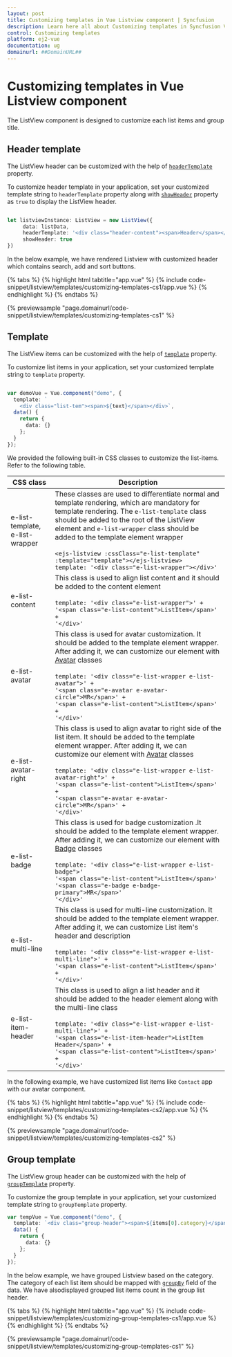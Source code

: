 ```yaml
---
layout: post
title: Customizing templates in Vue Listview component | Syncfusion
description: Learn here all about Customizing templates in Syncfusion Vue Listview component of Syncfusion Essential JS 2 and more.
control: Customizing templates 
platform: ej2-vue
documentation: ug
domainurl: ##DomainURL##
---
```


# Customizing templates in Vue Listview component

The ListView component is designed to customize each list items and group title.

## Header template

The ListView header can be customized with the help of [`headerTemplate`](https://ej2.syncfusion.com/vue/documentation/api/list-view/#headertemplate) property.

To customize header template in your application, set your customized template string to `headerTemplate` property along with [`showHeader`](https://ej2.syncfusion.com/vue/documentation/api/list-view/#showheader) property as `true` to display the ListView header.

```ts

let listviewInstance: ListView = new ListView({
     data: listData,
     headerTemplate: '<div class="header-content"><span>Header</span></div>',
     showHeader: true
})

```

In the below example, we have rendered Listview with customized header which contains search, add and sort buttons.

{% tabs %}
{% highlight html tabtitle="app.vue" %}
{% include code-snippet/listview/templates/customizing-templates-cs1/app.vue %}
{% endhighlight %}
{% endtabs %}
        
{% previewsample "page.domainurl/code-snippet/listview/templates/customizing-templates-cs1" %}

## Template

The ListView items can be customized with the help of [`template`](https://ej2.syncfusion.com/vue/documentation/api/list-view/#template) property.

To customize list items in your application, set your customized template string to `template` property.

```ts

var demoVue = Vue.component("demo", {
  template: `
    <div class="list-tem"><span>${text}</span></div>`,
  data() {
    return {
      data: {}
    };
  }
});

```

We provided the following built-in CSS classes to customize the list-items. Refer to the following table.

| CSS class        | Description           |
| ------------- |-------------|
| e-list-template, e-list-wrapper | These classes are used to differentiate normal and template rendering, which are mandatory for template rendering. The `e-list-template` class should be added to the root of the ListView element and `e-list-wrapper` class should be added to the template element wrapper <br/><br/> `<ejs-listview :cssClass="e-list-template" :template="template"></ejs-listview>` <br/> `template: '<div class="e-list-wrapper"></div>'`
| e-list-content | This class is used to align list content and it should be added to the content element <br/><br/> `template: '<div class="e-list-wrapper">' +` <br/> `'<span class="e-list-content">ListItem</span>' +`<br/> `'</div>'`|
| e-list-avatar | This class is used for avatar customization. It should be added to the template element wrapper. After adding it, we can customize our element with [Avatar](https://ej2.syncfusion.com/documentation/avatar/getting-started/) classes <br/><br/> `template: '<div class="e-list-wrapper e-list-avatar">' +` <br/> `'<span class="e-avatar e-avatar-circle">MR</span>' +`<br/> `'<span class="e-list-content">ListItem</span>' +`<br/> `'</div>'`|
| e-list-avatar-right | This class is used to align avatar to right side of the list item. It should be added to the template element wrapper. After adding it, we can customize our element with [Avatar](https://ej2.syncfusion.com/documentation/avatar/getting-started/) classes <br/><br/> `template: '<div class="e-list-wrapper e-list-avatar-right">' +` <br/> `'<span class="e-list-content">ListItem</span>' +`<br/> `'<span class="e-avatar e-avatar-circle">MR</span>' +`<br/> `'</div>'`|
| e-list-badge | This class is used for badge customization .It should be added to the template element wrapper. After adding it, we can customize our element with [Badge](https://ej2.syncfusion.com/documentation/badge/getting-started/) classes <br/><br/> `template: '<div class="e-list-wrapper e-list-badge">'` <br/>`'<span class="e-list-content">ListItem</span>'`<br/>`'<span class="e-badge e-badge-primary">MR</span>'`<br/>`'</div>'`|
| e-list-multi-line | This class is used for multi-line customization. It should be added to the template element wrapper. After adding it, we can customize List item's header and description <br/><br/>`template: '<div class="e-list-wrapper e-list-multi-line">' +` <br/>`'<span class="e-list-content">ListItem</span>' +`<br/>`'</div>'`|
| e-list-item-header |This class is used to align a list header and it should be added to the header element along with the multi-line class <br/><br/> `template: '<div class="e-list-wrapper e-list-multi-line">' +` <br/>`'<span class="e-list-item-header">ListItem Header</span>' +`<br/>`'<span class="e-list-content">ListItem</span>' +`<br/>`'</div>'`|

In the following example, we have customized list items like `Contact` app with our avatar component.

{% tabs %}
{% highlight html tabtitle="app.vue" %}
{% include code-snippet/listview/templates/customizing-templates-cs2/app.vue %}
{% endhighlight %}
{% endtabs %}
        
{% previewsample "page.domainurl/code-snippet/listview/templates/customizing-templates-cs2" %}

## Group template

The ListView group header can be customized with the help of [`groupTemplate`](https://ej2.syncfusion.com/vue/documentation/api/list-view/#grouptemplate) property.

To customize the group template in your application, set your customized template string to `groupTemplate` property.

```ts
var tempVue = Vue.component("demo", {
  template: `<div class="group-header"><span>${items[0].category}</span></div>`,
  data() {
    return {
      data: {}
    };
  }
});

```

In the below example, we have grouped Listview based on the category. The category of each list item should be mapped with [`groupBy`](https://ej2.syncfusion.com/vue/documentation/api/list-view/fieldSettingsModel/#groupby) field of the data. We have alsodisplayed  grouped list items count in the group list header.

{% tabs %}
{% highlight html tabtitle="app.vue" %}
{% include code-snippet/listview/templates/customizing-group-templates-cs1/app.vue %}
{% endhighlight %}
{% endtabs %}
        
{% previewsample "page.domainurl/code-snippet/listview/templates/customizing-group-templates-cs1" %}
